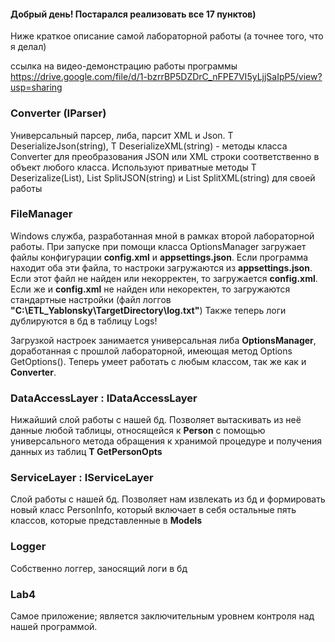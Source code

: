 #### Добрый день! Постарался реализовать все 17 пунктов)
Ниже краткое описание самой лабораторной работы (а точнее того, что я делал)

ссылка на видео-демонстрацию работы программы
https://drive.google.com/file/d/1-bzrrBP5DZDrC_nFPE7VI5yLjjSaIpP5/view?usp=sharing

### Converter (IParser)
Универсальный парсер, либа, парсит XML и Json.
T DeserializeJson<T>(string), T DeserializeXML<T>(string) - методы класса Converter для преобразования JSON или XML строки соответственно в объект любого класса. Используют приватные методы T Deserizalize<T>(List<string>), List<string> SplitJSON(string) и List<string> SplitXML(string) для своей работы 
### FileManager
Windows служба, разработанная мной в рамках второй лабораторной работы.
При запуске при помощи класса OptionsManager загружает файлы конфигурации __config.xml__ и __appsettings.json__. Если программа находит оба эти файла, то настроки загружаются из __appsettings.json__. Если этот файл не найден или некорректен, то загружается __config.xml__. Если же и __config.xml__ не найден или некоректен, то загружаются стандартные настройки (файл логгов __"C:\ETL_Yablonsky\TargetDirectory\log.txt"__) 
Также теперь логи дублируются в бд в таблицу Logs!

Загрузкой настроек занимается универсальная либа __OptionsManager__, доработанная с прошлой лабораторной, имеющая метод Options GetOptions<T>(). Теперь умеет работать с любым классом, так же как и __Converter__.

### DataAccessLayer : IDataAccessLayer
Нижайший слой работы с нашей бд. Позволяет вытаскивать из неё данные любой таблицы, относящейся к __Person__ с помощью универсального метода обращения к хранимой процедуре и получения данных из таблиц __T GetPersonOpts<T>__
### ServiceLayer : IServiceLayer
Слой работы с нашей бд. Позволяет нам извлекать из бд и формировать новый класс PersonInfo, который включает в себя остальные пять классов, которые представленные в __Models__
### Logger
Собственно логгер, заносящий логи в бд
### Lab4
Самое приложение; является заключительным уровнем контроля над нашей программой.


